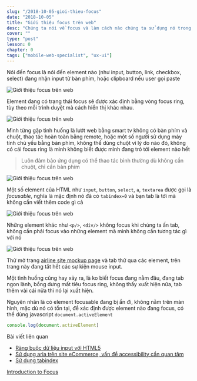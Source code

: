 ```yaml
---
slug: "/2018-10-05-gioi-thieu-focus"
date: "2018-10-05"
title: "Giới thiệu focus trên web"
desc: "Chúng ta nói về focus và làm cách nào chúng ta sử dụng nó trong ứng dụng web, bạn nào quan tâm accessibility thì phải biết cái này, đặt biệt mấy chế designer hay kêu bỏ focus ring"
cover: ""
type: "post"
lesson: 0
chapter: 0
tags: ["mobile-web-specialist", "ux-ui"]
---
```


Nói đến focus là nói đến element nào (như input, button, link, checkbox, select) đang nhận input từ bàn phím, hoặc clipboard nếu user gọi paste

![Giới thiệu focus trên web](https://developers.google.com/web/fundamentals/accessibility/focus/imgs/keyboard-focus.png)

Element đang có trạng thái focus sẽ được xác định bằng vòng focus ring, tùy theo mỗi trình duyệt mà cách hiển thị khác nhau.

![Giới thiệu focus trên web](https://developers.google.com/web/fundamentals/accessibility/focus/imgs/sign-up.png)

Mình từng gặp tình huống là lướt web bằng smart tv không có bàn phím và chuột, thao tác hoàn toàn bằng remote, hoặc một số người sử dụng máy tính chủ yếu bằng bàn phím, không thể dùng chuột vì lý do nào đó, không có cái focus ring là mình không biết được mình đang trỏ tới element nào hết

> Luôn đảm bảo ứng dụng có thể thao tác bình thường dù không cần chuột, chỉ cần bàn phím

![Giới thiệu focus trên web](https://developers.google.com/web/fundamentals/accessibility/focus/imgs/system-prefs2.png)


Một số element của HTML như `input`, `button`, `select`, `a`, `textarea` được gọi là *focusable*, nghĩa là mặc định nó đã có `tabindex=0` và bạn tab là tới mà không cần viết thêm code gì cả 

![Giới thiệu focus trên web](https://developers.google.com/web/fundamentals/accessibility/focus/imgs/implicitly-focused.png)

Những element khác như `<p/>`, `<div/>` không focus khi chúng ta ấn tab, không cần phải focus vào những element mà mình không cần tương tác gì với nó

![Giới thiệu focus trên web](https://developers.google.com/web/fundamentals/accessibility/focus/imgs/not-all-elements.png)

Thử mở trang [airline site mockup page](http://udacity.github.io/ud891/lesson2-focus/01-basic-form/) và tab thử qua các element, trên trang này đang tắt hết các sự kiện mouse input.

Một tình huống cũng hay xảy ra, là ko biết focus đang nằm đâu, đang tab ngon lành, bổng dưng mất tiêu focus ring, không thấy xuất hiện nữa, tab thêm vài cái nữa thì nó lại xuất hiện.

Nguyên nhân là có element focusable đang bị ẩn đi, không nằm trên màn hình, mặc dù nó có tồn tại, để xác định được element nào đang focus, có thể dùng javascript `document.activeElement`

```js
console.log(document.activeElement)
```

Bài viết liên quan

- [Ràng buộc dữ liệu input với HTML5](2019-03-25-rang-buoc-du-lieu-voi-html-5/)
- [Sử dụng aria trên site eCommerce, vấn đề accessibility cần quan tâm](http://vuilaptrinh.com/2018-10-08-huong-dan-aria-va-su-dung-voi-ecommerce-site/)
- [Sử dụng tabindex](http://vuilaptrinh.com/2018-10-02-huong-dan-su-dung-tabindex-de-di-chuyen/)

[
Introduction to Focus](https://developers.google.com/web/fundamentals/accessibility/focus/)
